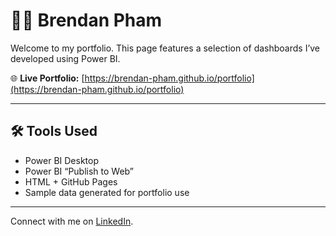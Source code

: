 # 👨‍💼 Brendan Pham

Welcome to my portfolio. This page features a selection of dashboards I’ve developed using Power BI.

🌐 **Live Portfolio:** [https://brendan-pham.github.io/portfolio](https://brendan-pham.github.io/portfolio)

---

## 🛠️ Tools Used

- Power BI Desktop
- Power BI “Publish to Web”
- HTML + GitHub Pages
- Sample data generated for portfolio use

---

Connect with me on [LinkedIn](https://www.linkedin.com/in/brendan-pham-aus).
